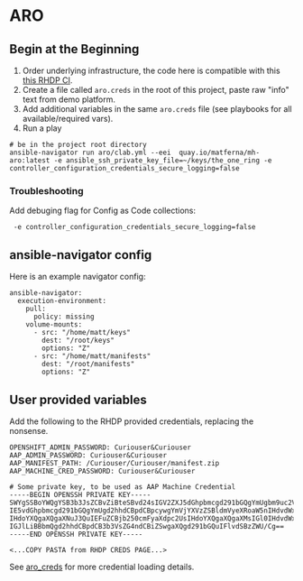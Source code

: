# ARO

## Begin at the Beginning
1. Order underlying infrastructure, the code here is compatible with this [this RHDP CI](https://catalog.demo.redhat.com/catalog?item=babylon-catalog-prod/azure-gpte.open-environment-aro4-sub.prod&utm_source=webapp&utm_medium=share-link).
1. Create a file called `aro.creds` in the root of this project, paste raw "info" text from demo platform.
1. Add additional variables in the same `aro.creds` file (see playbooks for all available/required vars).
1. Run a play

```
# be in the project root directory
ansible-navigator run aro/clab.yml --eei  quay.io/matferna/mh-aro:latest -e ansible_ssh_private_key_file=~/keys/the_one_ring -e controller_configuration_credentials_secure_logging=false
```

### Troubleshooting
Add debuging flag for Config as Code collections:
```
 -e controller_configuration_credentials_secure_logging=false
```

## ansible-navigator config

Here is an example navigator config:
```
ansible-navigator:
  execution-environment:
    pull:
      policy: missing
    volume-mounts:
      - src: "/home/matt/keys"
        dest: "/root/keys"
        options: "Z"
      - src: "/home/matt/manifests"
        dest: "/root/manifests"
        options: "Z"
```


## User provided variables
Add the following to the RHDP provided credentials, replacing the nonsense.
```
OPENSHIFT_ADMIN_PASSWORD: Curiouser&Curiouser
AAP_ADMIN_PASSWORD: Curiouser&Curiouser
AAP_MANIFEST_PATH: /Curiouser/Curiouser/manifest.zip
AAP_MACHINE_CRED_PASSWORD: Curiouser&Curiouser

# Some private key, to be used as AAP Machine Credential
-----BEGIN OPENSSH PRIVATE KEY-----
SWYgSSBoYWQgYSB3b3JsZCBvZiBteSBvd24sIGV2ZXJ5dGhpbmcgd291bGQgYmUgbm9uc2Vuc2Uu
IE5vdGhpbmcgd291bGQgYmUgd2hhdCBpdCBpcywgYmVjYXVzZSBldmVyeXRoaW5nIHdvdWxkIGJl
IHdoYXQgaXQgaXNuJ3QuIEFuZCBjb250cmFyaXdpc2UsIHdoYXQgaXQgaXMsIGl0IHdvdWxkbid0
IGJlLiBBbmQgd2hhdCBpdCB3b3VsZG4ndCBiZSwgaXQgd291bGQuIFlvdSBzZWU/Cg==
-----END OPENSSH PRIVATE KEY-----

<...COPY PASTA from RHDP CREDS PAGE...>
```
See [aro_creds](../roles/aro_creds/tasks/main.yml) for more credential loading details.
